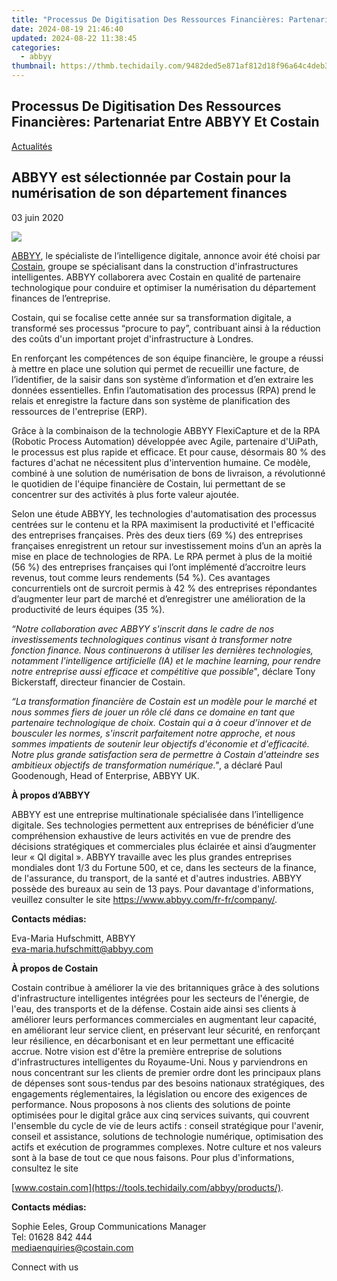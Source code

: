 ```yaml
---
title: "Processus De Digitisation Des Ressources Financières: Partenariat Entre ABBYY Et Costain"
date: 2024-08-19 21:46:40
updated: 2024-08-22 11:38:45
categories:
  - abbyy
thumbnail: https://thmb.techidaily.com/9482ded5e871af812d18f96a64c4deb315943988e9201916667eb608e7a9ffd3.jpg
---
```


## Processus De Digitisation Des Ressources Financières: Partenariat Entre ABBYY Et Costain

[Actualités](https://tools.techidaily.com/abbyy/products/)

## ABBYY est sélectionnée par Costain pour la numérisation de son département finances

03 juin 2020

![](https://content.abbyy.com/-/media/project/abbyy/abbyy/branchtemplates/shutterstock_1272462163_1296-x-729.jpg?h=729&iar=0&w=1296)

[ABBYY](https://tools.techidaily.com/abbyy/products/), le spécialiste de l’intelligence digitale, annonce avoir été choisi par [Costain](https://www.costain.com/), groupe se spécialisant dans la construction d'infrastructures intelligentes. ABBYY collaborera avec Costain en qualité de partenaire technologique pour conduire et optimiser la numérisation du département finances de l’entreprise.

Costain, qui se focalise cette année sur sa transformation digitale, a transformé ses processus “procure to pay”, contribuant ainsi à la réduction des coûts d'un important projet d'infrastructure à Londres.

En renforçant les compétences de son équipe financière, le groupe a réussi à mettre en place une solution qui permet de recueillir une facture, de l’identifier, de la saisir dans son système d’information et d’en extraire les données essentielles. Enfin l’automatisation des processus (RPA) prend le relais et enregistre la facture dans son système de planification des ressources de l'entreprise (ERP).

Grâce à la combinaison de la technologie ABBYY FlexiCapture et de la RPA (Robotic Process Automation) développée avec Agile, partenaire d'UiPath, le processus est plus rapide et efficace. Et pour cause, désormais 80 % des factures d'achat ne nécessitent plus d'intervention humaine. Ce modèle, combiné à une solution de numérisation de bons de livraison, a révolutionné le quotidien de l'équipe financière de Costain, lui permettant de se concentrer sur des activités à plus forte valeur ajoutée.

Selon une étude ABBYY, les technologies d'automatisation des processus centrées sur le contenu et la RPA maximisent la productivité et l'efficacité des entreprises françaises. Près des deux tiers (69 %) des entreprises françaises enregistrent un retour sur investissement moins d’un an après la mise en place de technologies de RPA. Le RPA permet à plus de la moitié (56 %) des entreprises françaises qui l’ont implémenté d’accroitre leurs revenus, tout comme leurs rendements (54 %). Ces avantages concurrentiels ont de surcroit permis à 42 % des entreprises répondantes d’augmenter leur part de marché et d’enregistrer une amélioration de la productivité de leurs équipes (35 %).

_“Notre collaboration avec ABBYY s'inscrit dans le cadre de nos investissements technologiques continus visant à transformer notre fonction finance. Nous continuerons à utiliser les dernières technologies, notamment l'intelligence artificielle (IA) et le machine learning, pour rendre notre entreprise aussi efficace et compétitive que possible_", déclare Tony Bickerstaff, directeur financier de Costain.

_“La transformation financière de Costain est un modèle pour le marché et nous sommes fiers de jouer un rôle clé dans ce domaine en tant que partenaire technologique de choix. Costain qui a à coeur d’innover et de bousculer les normes, s'inscrit parfaitement notre approche, et nous sommes impatients de soutenir leur objectifs d'économie et d'efficacité. Notre plus grande satisfaction sera de permettre à Costain d'atteindre ses ambitieux objectifs de transformation numérique."_, a déclaré Paul Goodenough, Head of Enterprise, ABBYY UK.

**À propos d’ABBYY**

ABBYY est une entreprise multinationale spécialisée dans l’intelligence digitale. Ses technologies permettent aux entreprises de bénéficier d’une compréhension exhaustive de leurs activités en vue de prendre des décisions stratégiques et commerciales plus éclairée et ainsi d’augmenter leur « QI digital ». ABBYY travaille avec les plus grandes entreprises mondiales dont 1/3 du Fortune 500, et ce, dans les secteurs de la finance, de l'assurance, du transport, de la santé et d'autres industries. ABBYY possède des bureaux au sein de 13 pays. Pour davantage d'informations, veuillez consulter le site https://www.abbyy.com/fr-fr/company/.

**Contacts médias:**

Eva-Maria Hufschmitt, ABBYY  
[eva-maria.hufschmitt@abbyy.com](https://tools.techidaily.com/abbyy/products/)

**À propos de Costain**

Costain contribue à améliorer la vie des britanniques grâce à des solutions d'infrastructure intelligentes intégrées pour les secteurs de l'énergie, de l'eau, des transports et de la défense. Costain aide ainsi ses clients à améliorer leurs performances commerciales en augmentant leur capacité, en améliorant leur service client, en préservant leur sécurité, en renforçant leur résilience, en décarbonisant et en leur permettant une efficacité accrue. Notre vision est d'être la première entreprise de solutions d'infrastructures intelligentes du Royaume-Uni. Nous y parviendrons en nous concentrant sur les clients de premier ordre dont les principaux plans de dépenses sont sous-tendus par des besoins nationaux stratégiques, des engagements réglementaires, la législation ou encore des exigences de performance. Nous proposons à nos clients des solutions de pointe optimisées pour le digital grâce aux cinq services suivants, qui couvrent l'ensemble du cycle de vie de leurs actifs : conseil stratégique pour l'avenir, conseil et assistance, solutions de technologie numérique, optimisation des actifs et exécution de programmes complexes. Notre culture et nos valeurs sont à la base de tout ce que nous faisons. Pour plus d'informations, consultez le site

[www.costain.com](https://tools.techidaily.com/abbyy/products/).

**Contacts médias:**

Sophie Eeles, Group Communications Manager  
Tel: 01628 842 444  
[mediaenquiries@costain.com](https://tools.techidaily.com/abbyy/products/)

Connect with us

<ins class="adsbygoogle"
     style="display:block"
     data-ad-format="autorelaxed"
     data-ad-client="ca-pub-7571918770474297"
     data-ad-slot="1223367746"></ins>



<ins class="adsbygoogle"
     style="display:block"
     data-ad-client="ca-pub-7571918770474297"
     data-ad-slot="8358498916"
     data-ad-format="auto"
     data-full-width-responsive="true"></ins>

